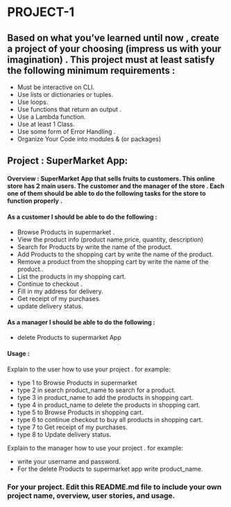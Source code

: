 # PROJECT-1

## Based on what you’ve learned until now , create a project of your choosing (impress us with your imagination) . This project must at least satisfy the following minimum requirements :

- Must be interactive on CLI.
- Use lists or dictionaries or tuples. 
- Use loops.
- Use functions that return an output . 
- Use a Lambda function.
- Use at least 1 Class.
- Use some form of Error Handling .
- Organize Your Code into modules & (or packages)

## Project : SuperMarket  App:

#### Overview : SuperMarket App that sells fruits to customers. This online store has 2 main users. The customer and the manager of the store . Each one of them should be able to do the following tasks for the store to function properly . 

#### As a customer I should be able to do the following :
- Browse  Products in supermarket . 
- View the product info (product name,price, quantity, description)
- Search for Products by write the name of the product.
- Add Products to the shopping cart by write the name of the product.
- Remove a product from the shopping cart by write the name of the product..
- List the products in my shopping cart. 
- Continue to checkout . 
- Fill in my address for delivery.
- Get receipt of my purchases.
- update delivery status. 

#### As a manager I should be able to do the following :
- delete Products to supermarket App


#### Usage :
 Explain to the user how to use your project . 
 for example:
 - type 1 to Browse Products in supermarket
 - type 2 in search product_name to search for a product.
 - type 3 in product_name to add the products in shopping cart.
 - type 4 in product_name to delete the products in shopping cart.
 - type 5 to Browse  Products in shopping cart.
 - type 6 to continue checkout to buy all products in shopping cart.
 - type 7 to Get receipt of my purchases.
 - type 8 to Update delivery status.

 Explain to the manager how to use your project . 
 for example:
 - write your username and password.
 - For the delete Products to supermarket app write product_name.


### For your project. Edit this README.md file to include your own project name,  overview, user stories, and usage. 
